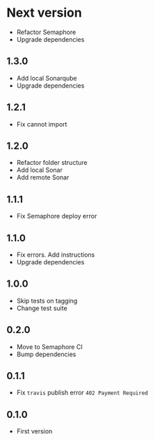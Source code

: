 # Next version
+ Refactor Semaphore
+ Upgrade dependencies

## 1.3.0
+ Add local Sonarqube
+ Upgrade dependencies

## 1.2.1
+ Fix cannot import

## 1.2.0
+ Refactor folder structure
+ Add local Sonar
+ Add remote Sonar

## 1.1.1
+ Fix Semaphore deploy error

## 1.1.0
+ Fix errors. Add instructions
+ Upgrade dependencies

## 1.0.0
+ Skip tests on tagging
+ Change test suite

## 0.2.0
+ Move to Semaphore CI
+ Bump dependencies

## 0.1.1
+ Fix `travis` publish error `402 Payment Required`

## 0.1.0
+ First version